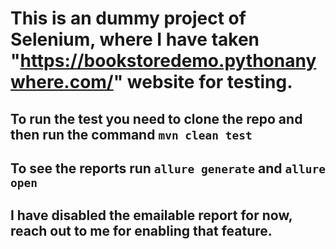 # This is an dummy project of Selenium, where I have taken "https://bookstoredemo.pythonanywhere.com/" website for testing.

## To run the test you need to clone the repo and then run the command `mvn clean test`

## To see the reports run `allure generate` and `allure open`

## I have disabled the emailable report for now, reach out to me for enabling that feature.
